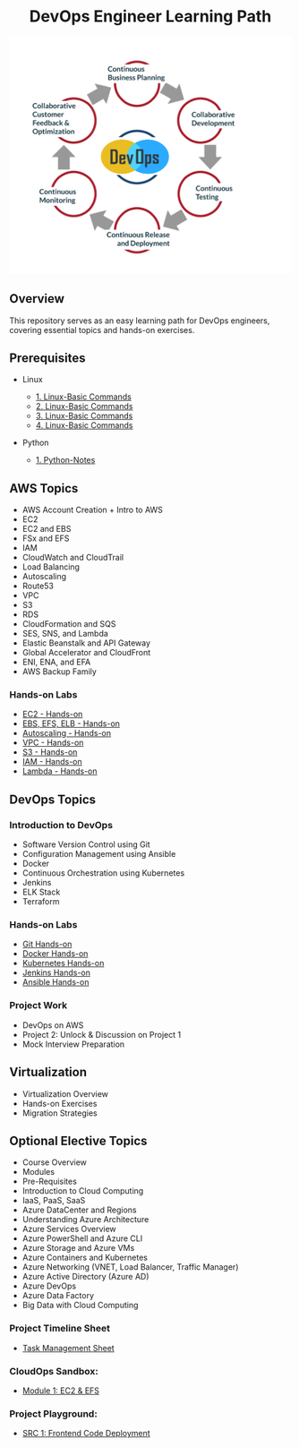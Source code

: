 <h1 align="center">DevOps Engineer Learning Path</h1>

<p align="center">
  <img src="devops-cycle.png" alt="DevOps Cycle">
</p>

## Overview

This repository serves as an easy learning path for DevOps engineers, covering essential topics and hands-on exercises.

## Prerequisites

- Linux
  - [1. Linux-Basic Commands](Documents/linux/Linux_1701917941.pdf)
  - [2. Linux-Basic Commands](Documents/linux/Unix_SG_1.pdf)
  - [3. Linux-Basic Commands](Documents/linux/Unix_SG_2.pdf)
  - [4. Linux-Basic Commands](Documents/linux/Unix_SG_3.pdf)

- Python
  - [1. Python-Notes](Documents/python/Python__Notes.pdf)

## AWS Topics

- AWS Account Creation + Intro to AWS
- EC2
- EC2 and EBS
- FSx and EFS
- IAM
- CloudWatch and CloudTrail
- Load Balancing
- Autoscaling
- Route53
- VPC
- S3
- RDS
- CloudFormation and SQS
- SES, SNS, and Lambda
- Elastic Beanstalk and API Gateway
- Global Accelerator and CloudFront
- ENI, ENA, and EFA
- AWS Backup Family

### Hands-on Labs

- [EC2 - Hands-on](assignments/EC2_Hands-on.md)
- [EBS, EFS, ELB - Hands-on](assignments/EBS_EFS_ELB_Hands-on.md)
- [Autoscaling - Hands-on](assignments/Autoscaling_Hands-on.md)
- [VPC - Hands-on](assignments/VPC_Hands-on.md)
- [S3 - Hands-on](assignments/S3_Hands-on.md)
- [IAM - Hands-on](assignments/IAM_Hands-on.md)
- [Lambda - Hands-on](assignments/Lambda_Hands-on.md)

## DevOps Topics

### Introduction to DevOps

- Software Version Control using Git
- Configuration Management using Ansible
- Docker
- Continuous Orchestration using Kubernetes
- Jenkins
- ELK Stack
- Terraform

### Hands-on Labs

- [Git Hands-on](assignments/Git_Hands-on.md)
- [Docker Hands-on](assignments/Docker_Hands-on.md)
- [Kubernetes Hands-on](assignments/Kubernetes_Hands-on.md)
- [Jenkins Hands-on](assignments/Jenkins_Hands-on.md)
- [Ansible Hands-on](assignments/Ansible_Hands-on.md)

### Project Work

- DevOps on AWS
- Project 2: Unlock & Discussion on Project 1
- Mock Interview Preparation

## Virtualization

- Virtualization Overview
- Hands-on Exercises
- Migration Strategies

## Optional Elective Topics

- Course Overview
- Modules
- Pre-Requisites
- Introduction to Cloud Computing
- IaaS, PaaS, SaaS
- Azure DataCenter and Regions
- Understanding Azure Architecture
- Azure Services Overview
- Azure PowerShell and Azure CLI
- Azure Storage and Azure VMs
- Azure Containers and Kubernetes
- Azure Networking (VNET, Load Balancer, Traffic Manager)
- Azure Active Directory (Azure AD)
- Azure DevOps
- Azure Data Factory
- Big Data with Cloud Computing

### Project Timeline Sheet

- [Task Management Sheet](Documents/Project-Management.md)

### CloudOps Sandbox:

- [Module 1: EC2 & EFS ](Documents/CloudOps/Aws/EC2&EFS.pdf)

### Project Playground:

- [SRC 1: Frontend Code Deployment ](Documents/CloudOps/Aws/src/project-1.pdf)
